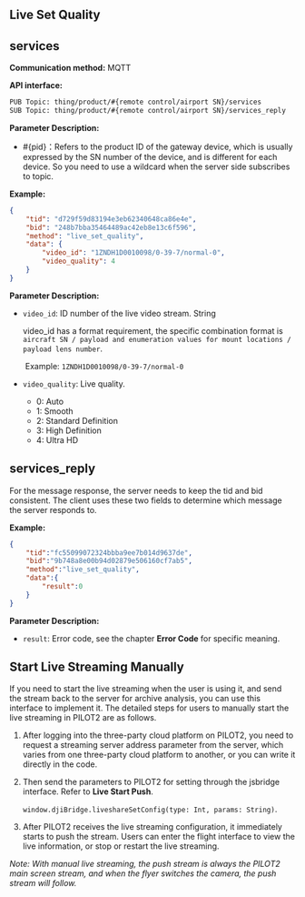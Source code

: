 ## Live Set Quality

## services

**Communication method:** MQTT

**API interface:** 

```tex
PUB Topic: thing/product/#{remote control/airport SN}/services
SUB Topic: thing/product/#{remote control/airport SN}/services_reply
```

**Parameter Description:**

- #{pid}：Refers to the product ID of the gateway device, which is usually expressed by the SN number of the device, and is different for each device. So you need to use a wildcard when the server side subscribes to topic.

**Example:**

```json
{
    "tid": "d729f59d83194e3eb62340648ca86e4e",
    "bid": "248b7bba35464489ac42eb8e13c6f596",
    "method": "live_set_quality",
    "data": {
        "video_id": "1ZNDH1D0010098/0-39-7/normal-0",
        "video_quality": 4
    }
}
```

**Parameter Description:**

- `video_id`: ID number of the live video stream. String

  video_id has a format requirement, the specific combination format is ``aircraft SN / payload and enumeration values for mount locations / payload lens number``.

  ​	Example: `1ZNDH1D0010098/0-39-7/normal-0`

- `video_quality`: Live quality.

  - 0: Auto
  - 1: Smooth
  - 2: Standard Definition
  - 3: High Definition
  - 4: Ultra HD

## services_reply

For the message response, the server needs to keep the tid and bid consistent. The client uses these two fields to determine which message the server responds to.

**Example:**

```json
{
    "tid":"fc55099072324bbba9ee7b014d9637de",
    "bid":"9b748a8e00b94d02879e506160cf7ab5",
    "method":"live_set_quality",
    "data":{
        "result":0
    }
}
```

**Parameter Description:**

- `result`: Error code, see the chapter **Error Code** for specific meaning.

## Start Live Streaming Manually

If you need to start the live streaming when the user is using it, and send the stream back to the server for archive analysis, you can use this interface to implement it. The detailed steps for users to manually start the live streaming in PILOT2 are as follows.

1. After logging into the three-party cloud platform on PILOT2, you need to request a streaming server address parameter from the server, which varies from one three-party cloud platform to another, or you can write it directly in the code.

2. Then send the parameters to PILOT2 for setting through the jsbridge interface. Refer to **Live Start Push**.

   `window.djiBridge.liveshareSetConfig(type: Int, params: String)`.

3. After PILOT2 receives the live streaming configuration, it immediately starts to push the stream. Users can enter the flight interface to view the live information, or stop or restart the live streaming.

*Note: With manual live streaming, the push stream is always the PILOT2 main screen stream, and when the flyer switches the camera, the push stream will follow.*